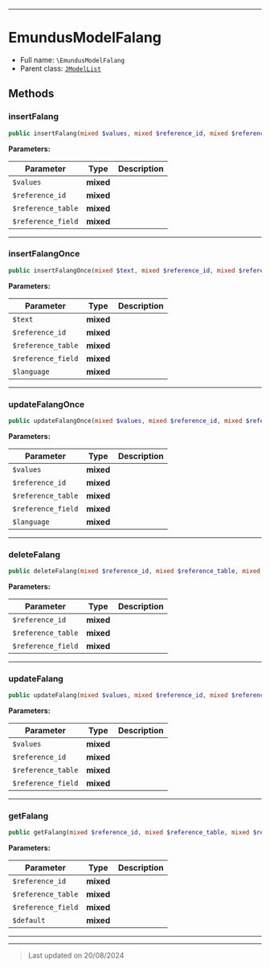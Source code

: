 ***

# EmundusModelFalang





* Full name: `\EmundusModelFalang`
* Parent class: [`JModelList`](./JModelList.md)




## Methods


### insertFalang



```php
public insertFalang(mixed $values, mixed $reference_id, mixed $reference_table, mixed $reference_field): mixed
```








**Parameters:**

| Parameter | Type | Description |
|-----------|------|-------------|
| `$values` | **mixed** |  |
| `$reference_id` | **mixed** |  |
| `$reference_table` | **mixed** |  |
| `$reference_field` | **mixed** |  |





***

### insertFalangOnce



```php
public insertFalangOnce(mixed $text, mixed $reference_id, mixed $reference_table, mixed $reference_field, mixed $language): mixed
```








**Parameters:**

| Parameter | Type | Description |
|-----------|------|-------------|
| `$text` | **mixed** |  |
| `$reference_id` | **mixed** |  |
| `$reference_table` | **mixed** |  |
| `$reference_field` | **mixed** |  |
| `$language` | **mixed** |  |





***

### updateFalangOnce



```php
public updateFalangOnce(mixed $values, mixed $reference_id, mixed $reference_table, mixed $reference_field, mixed $language): mixed
```








**Parameters:**

| Parameter | Type | Description |
|-----------|------|-------------|
| `$values` | **mixed** |  |
| `$reference_id` | **mixed** |  |
| `$reference_table` | **mixed** |  |
| `$reference_field` | **mixed** |  |
| `$language` | **mixed** |  |





***

### deleteFalang



```php
public deleteFalang(mixed $reference_id, mixed $reference_table, mixed $reference_field): mixed
```








**Parameters:**

| Parameter | Type | Description |
|-----------|------|-------------|
| `$reference_id` | **mixed** |  |
| `$reference_table` | **mixed** |  |
| `$reference_field` | **mixed** |  |





***

### updateFalang



```php
public updateFalang(mixed $values, mixed $reference_id, mixed $reference_table, mixed $reference_field): mixed
```








**Parameters:**

| Parameter | Type | Description |
|-----------|------|-------------|
| `$values` | **mixed** |  |
| `$reference_id` | **mixed** |  |
| `$reference_table` | **mixed** |  |
| `$reference_field` | **mixed** |  |





***

### getFalang



```php
public getFalang(mixed $reference_id, mixed $reference_table, mixed $reference_field, mixed $default = &#039;&#039;): mixed
```








**Parameters:**

| Parameter | Type | Description |
|-----------|------|-------------|
| `$reference_id` | **mixed** |  |
| `$reference_table` | **mixed** |  |
| `$reference_field` | **mixed** |  |
| `$default` | **mixed** |  |





***


***
> Last updated on 20/08/2024
